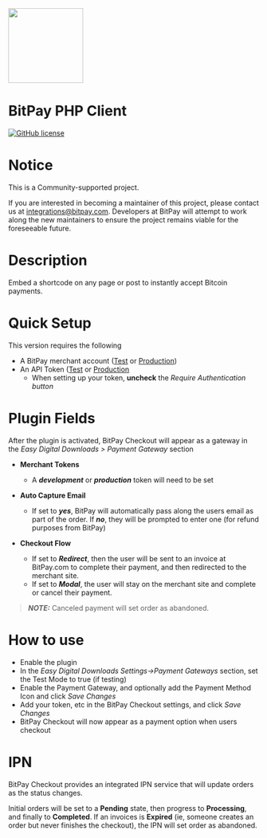 <img src="https://bitpay.com/_nuxt/img/bitpay-logo-blue.1c0494b.svg" width="150">

# BitPay PHP Client
[![GitHub license](https://img.shields.io/badge/license-MIT-blue.svg?style=flat-square)](https://raw.githubusercontent.com/bitpay/bitpay-checkout-easy-digital-downloads/master/LICENSE)

# Notice

This is a Community-supported project.

If you are interested in becoming a maintainer of this project, please contact us at integrations@bitpay.com. Developers at BitPay will attempt to work along the new maintainers to ensure the project remains viable for the foreseeable future.

# Description

Embed a shortcode on any page or post to instantly accept Bitcoin payments.

# Quick Setup

This version requires the following

* A BitPay merchant account ([Test](http://test.bitpay.com) or [Production](http://www.bitpay.com))
* An API Token ([Test](https://test.bitpay.com/dashboard/merchant/api-tokens) or [Production](https://bitpay.com/dashboard/merchant/api-tokens)
	* When setting up your token, **uncheck** the *Require Authentication button*


# Plugin Fields

After the plugin is activated, BitPay Checkout will appear as a gateway in the *Easy Digital Downloads > Payment Gateway* section

* **Merchant Tokens**
	* A ***development*** or ***production*** token will need to be set
* **Auto Capture Email**
	* If set to ***yes***, BitPay will automatically pass along the users email as part of the order.  If ***no***, they will be prompted to enter one (for refund purposes from BitPay)

* **Checkout Flow**
	* If set to ***Redirect***, then the user will be sent to an invoice at BitPay.com to complete their payment, and then redirected to the merchant site.  	
	* If set to ***Modal***, the user will stay on the merchant site and complete or cancel their payment.

> **_NOTE:_**  Canceled payment will set order as abandoned.

# How to use

* Enable the plugin
* In the *Easy Digital Downloads Settings->Payment Gateways* section, set the Test Mode to true (if testing)
* Enable the Payment Gateway, and optionally add the Payment Method Icon and click *Save Changes*
* Add your token, etc in the BitPay Checkout settings, and click *Save Changes*
* BitPay Checkout will now appear as a payment option when users checkout

# IPN
BitPay Checkout provides an integrated IPN service that will update orders as the status changes.

Initial orders will be set to a **Pending** state, then progress to **Processing**, and finally to **Completed**.  If an invoices is **Expired** (ie, someone creates an order but never finishes the checkout), the IPN will set order as abandoned.

